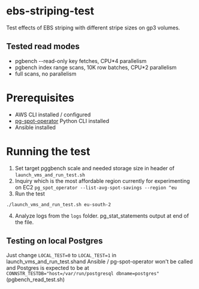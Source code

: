 # ebs-striping-test
Test effects of EBS striping with different stripe sizes on gp3 volumes.

## Tested read modes

* pgbench --read-only key fetches, CPU*4 parallelism
* pgbench index range scans, 10K row batches, CPU*2 parallelism
* full scans, no parallelism

# Prerequisites

* AWS CLI installed / configured
* [pg-spot-operator](https://github.com/pg-spot-ops/pg-spot-operator) Python CLI installed
* Ansible installed

# Running the test

1. Set target pggbench scale and needed storage size in header of `launch_vms_and_run_test.sh`
2. Inquiry which is the most affordable region currently for experimenting on EC2
  `pg_spot_operator --list-avg-spot-savings --region ^eu`
3. Run the test
```
./launch_vms_and_run_test.sh eu-south-2
```
4. Analyze logs from the `logs` folder. pg_stat_statements output at end of the file. 

## Testing on local Postgres

Just change `LOCAL_TEST=0` to `LOCAL_TEST=1` in launch_vms_and_run_test.shand Ansible / pg-spot-operator won't be called
and Postgres is expected to be at `CONNSTR_TESTDB="host=/var/run/postgresql dbname=postgres"` (pgbench_read_test.sh)
